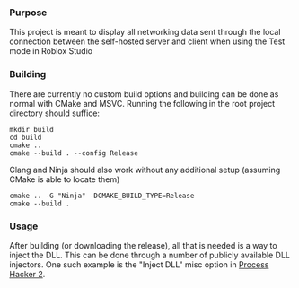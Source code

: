 ### Purpose
This project is meant to display all networking data sent through the local connection between the self-hosted server and client when using the Test mode in Roblox Studio

### Building
There are currently no custom build options and building can be done as normal with CMake and MSVC. Running the following in the root project directory should suffice:
```
mkdir build
cd build
cmake ..
cmake --build . --config Release
```

Clang and Ninja should also work without any additional setup (assuming CMake is able to locate them)
```
cmake .. -G "Ninja" -DCMAKE_BUILD_TYPE=Release
cmake --build . 
```

### Usage
After building (or downloading the release), all that is needed is a way to inject the DLL. This can be done through a number of publicly available DLL injectors. One such example is the "Inject DLL" misc option in [Process Hacker 2](https://processhacker.sourceforge.io).
